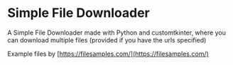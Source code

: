 # Simple File Downloader
A Simple File Downloader made with Python and customtkinter, where you can download multiple files (provided if you have the urls specified)

Example files by [https://filesamples.com/](https://filesamples.com/)